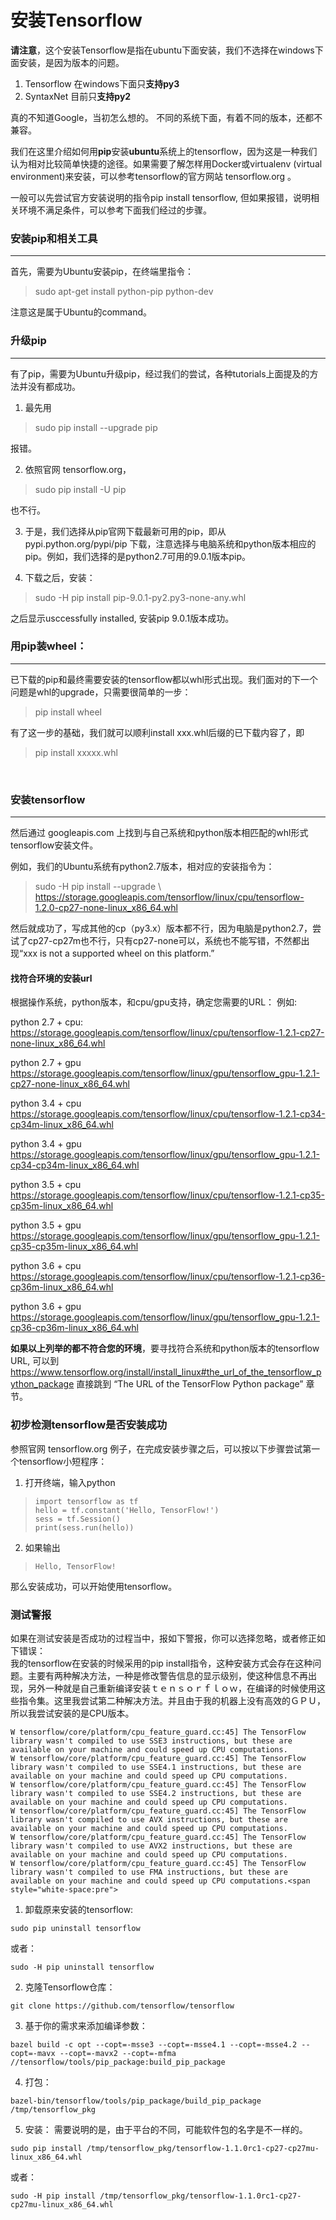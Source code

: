 # 安装Tensorflow
**请注意**，这个安装Tensorflow是指在ubuntu下面安装，我们不选择在windows下面安装，是因为版本的问题。
1. Tensorflow 在windows下面只**支持py3**</br>
2. SyntaxNet 目前只**支持py2**</br>

真的不知道Google，当初怎么想的。 不同的系统下面，有着不同的版本，还都不兼容。</br>

我们在这里介绍如何用**pip**安装**ubuntu**系统上的tensorflow，因为这是一种我们认为相对比较简单快捷的途径。如果需要了解怎样用Docker或virtualenv (virtual environment)来安装，可以参考tensorflow的官方网站 tensorflow.org 。</br>

一般可以先尝试官方安装说明的指令pip install tensorflow,
但如果报错，说明相关环境不满足条件，可以参考下面我们经过的步骤。</br>

### 安装pip和相关工具
---
首先，需要为Ubuntu安装pip，在终端里指令：
> sudo apt-get install python-pip python-dev

注意这是属于Ubuntu的command。</br>

### 升级pip
---
有了pip，需要为Ubuntu升级pip，经过我们的尝试，各种tutorials上面提及的方法并没有都成功。</br>
1. 最先用
> sudo pip install --upgrade pip

报错。</br>

2. 依照官网 tensorflow.org，

> sudo pip install -U pip

也不行。</br>


3. 于是，我们选择从pip官网下载最新可用的pip，即从 pypi.python.org/pypi/pip 下载，注意选择与电脑系统和python版本相应的pip。例如，我们选择的是python2.7可用的9.0.1版本pip。</br>


4. 下载之后，安装：
>sudo -H pip install pip-9.0.1-py2.py3-none-any.whl

之后显示usccessfully installed, 安装pip 9.0.1版本成功。</br>


### 用pip装wheel：
---
已下载的pip和最终需要安装的tensorflow都以whl形式出现。我们面对的下一个问题是whl的upgrade，只需要很简单的一步：
> pip install wheel

有了这一步的基础，我们就可以顺利install xxx.whl后缀的已下载内容了，即
> pip install xxxxx.whl

</br>

### 安装tensorflow
---
然后通过 googleapis.com 上找到与自己系统和python版本相匹配的whl形式tensorflow安装文件。</br>

例如，我们的Ubuntu系统有python2.7版本，相对应的安装指令为：
>   sudo -H pip install --upgrade \       https://storage.googleapis.com/tensorflow/linux/cpu/tensorflow-1.2.0-cp27-none-linux_x86_64.whl

然后就成功了，写成其他的cp（py3.x）版本都不行，因为电脑是python2.7，尝试了cp27-cp27m也不行，只有cp27-none可以，系统也不能写错，不然都出现“xxx is not a supported wheel on this platform.”
#### 找符合环境的安装url
根据操作系统，python版本，和cpu/gpu支持，确定您需要的URL：
例如:

python 2.7 + cpu:
https://storage.googleapis.com/tensorflow/linux/cpu/tensorflow-1.2.1-cp27-none-linux_x86_64.whl

python 2.7 + gpu
https://storage.googleapis.com/tensorflow/linux/gpu/tensorflow_gpu-1.2.1-cp27-none-linux_x86_64.whl

python 3.4 + cpu
https://storage.googleapis.com/tensorflow/linux/cpu/tensorflow-1.2.1-cp34-cp34m-linux_x86_64.whl

python 3.4 + gpu
https://storage.googleapis.com/tensorflow/linux/gpu/tensorflow_gpu-1.2.1-cp34-cp34m-linux_x86_64.whl

python 3.5 + cpu
https://storage.googleapis.com/tensorflow/linux/cpu/tensorflow-1.2.1-cp35-cp35m-linux_x86_64.whl

python 3.5 + gpu
https://storage.googleapis.com/tensorflow/linux/gpu/tensorflow_gpu-1.2.1-cp35-cp35m-linux_x86_64.whl

python 3.6 + cpu
https://storage.googleapis.com/tensorflow/linux/cpu/tensorflow-1.2.1-cp36-cp36m-linux_x86_64.whl

python 3.6 + gpu
https://storage.googleapis.com/tensorflow/linux/gpu/tensorflow_gpu-1.2.1-cp36-cp36m-linux_x86_64.whl

**如果以上列举的都不符合您的环境**，要寻找符合系统和python版本的tensorflow URL, 可以到
https://www.tensorflow.org/install/install_linux#the_url_of_the_tensorflow_python_package
直接跳到 “The URL of the TensorFlow Python package” 章节。</br>

### 初步检测tensorflow是否安装成功

参照官网 tensorflow.org 例子，在完成安装步骤之后，可以按以下步骤尝试第一个tensorflow小短程序：
1. 打开终端，输入python
>     import tensorflow as tf
>     hello = tf.constant('Hello, TensorFlow!')
>     sess = tf.Session()
>     print(sess.run(hello))

2. 如果输出
>     Hello, TensorFlow!
那么安装成功，可以开始使用tensorflow。

### 测试警报

如果在测试安装是否成功的过程当中，报如下警报，你可以选择忽略，或者修正如下错误：</br>
我的tensorflow在安装的时候采用的pip install指令，这种安装方式会存在这种问题。主要有两种解决方法，一种是修改警告信息的显示级别，使这种信息不再出现，另外一种就是自己重新编译安装ｔｅｎｓｏｒｆｌｏｗ，在编译的时候使用这些指令集。这里我尝试第二种解决方法。并且由于我的机器上没有高效的ＧＰＵ，所以我尝试安装的是CPU版本。
```
W tensorflow/core/platform/cpu_feature_guard.cc:45] The TensorFlow library wasn't compiled to use SSE3 instructions, but these are available on your machine and could speed up CPU computations.
W tensorflow/core/platform/cpu_feature_guard.cc:45] The TensorFlow library wasn't compiled to use SSE4.1 instructions, but these are available on your machine and could speed up CPU computations.
W tensorflow/core/platform/cpu_feature_guard.cc:45] The TensorFlow library wasn't compiled to use SSE4.2 instructions, but these are available on your machine and could speed up CPU computations.
W tensorflow/core/platform/cpu_feature_guard.cc:45] The TensorFlow library wasn't compiled to use AVX instructions, but these are available on your machine and could speed up CPU computations.
W tensorflow/core/platform/cpu_feature_guard.cc:45] The TensorFlow library wasn't compiled to use AVX2 instructions, but these are available on your machine and could speed up CPU computations.
W tensorflow/core/platform/cpu_feature_guard.cc:45] The TensorFlow library wasn't compiled to use FMA instructions, but these are available on your machine and could speed up CPU computations.<span style="white-space:pre">
```

1. 卸载原来安装的tensorflow:
```
sudo pip uninstall tensorflow  
```
或者：
```
sudo -H pip uninstall tensorflow  
```
2. 克隆Tensorflow仓库：
```
git clone https://github.com/tensorflow/tensorflow 
```
3. 基于你的需求来添加编译参数：
```
bazel build -c opt --copt=-msse3 --copt=-msse4.1 --copt=-msse4.2 --copt=-mavx --copt=-mavx2 --copt=-mfma //tensorflow/tools/pip_package:build_pip_package
```
4. 打包：
```
bazel-bin/tensorflow/tools/pip_package/build_pip_package /tmp/tensorflow_pkg  
```
5. 安装：
需要说明的是，由于平台的不同，可能软件包的名字是不一样的。
```
sudo pip install /tmp/tensorflow_pkg/tensorflow-1.1.0rc1-cp27-cp27mu-linux_x86_64.whl  
```
或者：
```
sudo -H pip install /tmp/tensorflow_pkg/tensorflow-1.1.0rc1-cp27-cp27mu-linux_x86_64.whl  
```
